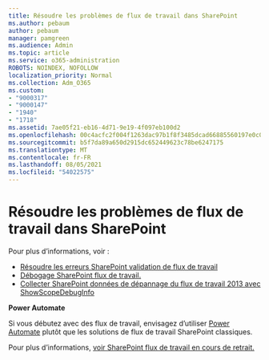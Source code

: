 ```yaml
---
title: Résoudre les problèmes de flux de travail dans SharePoint
ms.author: pebaum
author: pebaum
manager: pamgreen
ms.audience: Admin
ms.topic: article
ms.service: o365-administration
ROBOTS: NOINDEX, NOFOLLOW
localization_priority: Normal
ms.collection: Adm_O365
ms.custom:
- "9000317"
- "9000147"
- "1940"
- "1718"
ms.assetid: 7ae05f21-eb16-4d71-9e19-4f097eb100d2
ms.openlocfilehash: 00c4acfc2f004f1263dac97b1f8f3485dcad66885560197e0c0a6e13e8cd34b1
ms.sourcegitcommit: b5f7da89a650d2915dc652449623c78be6247175
ms.translationtype: MT
ms.contentlocale: fr-FR
ms.lasthandoff: 08/05/2021
ms.locfileid: "54022575"
---
```

# <a name="troubleshoot-workflows-in-sharepoint"></a>Résoudre les problèmes de flux de travail dans SharePoint

Pour plus d’informations, voir :

- [Résoudre les erreurs SharePoint validation de flux de travail](/sharepoint/dev/general-development/troubleshooting-sharepoint-server-workflow-validation-errors-in-visio)
- [Débogage SharePoint flux de travail.](/sharepoint/dev/general-development/debugging-sharepoint-server-workflows)
- [Collecter SharePoint données de dépannage du flux de travail 2013 avec ShowScopeDebugInfo](/sharepoint/troubleshoot/workflows/gather-workflow-data)

**Power Automate**

Si vous débutez avec des flux de travail, envisagez d’utiliser [Power Automate](/power-automate/modern-approvals) plutôt que les solutions de flux de travail SharePoint classiques.

Pour plus d’informations, [voir SharePoint flux de travail en cours de retrait.](/alchemyinsights/sharepoint-workflows-retiring)
